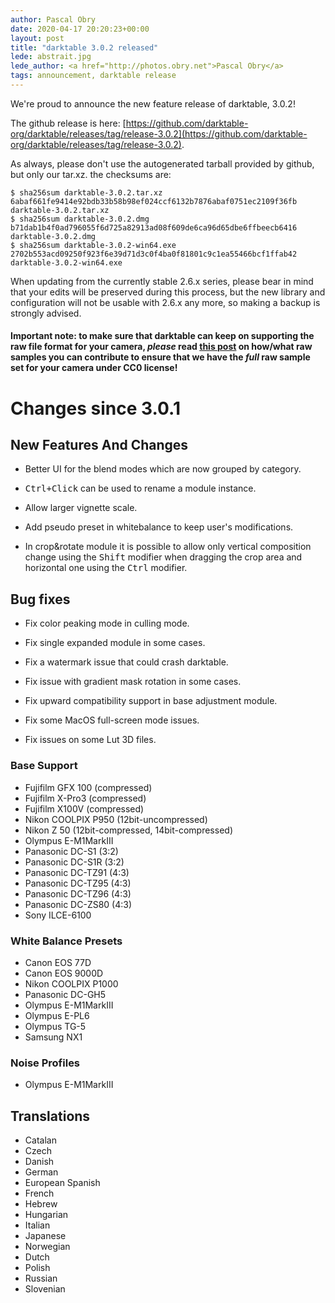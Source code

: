 ```yaml
---
author: Pascal Obry
date: 2020-04-17 20:20:23+00:00
layout: post
title: "darktable 3.0.2 released"
lede: abstrait.jpg
lede_author: <a href="http://photos.obry.net">Pascal Obry</a>
tags: announcement, darktable release
---
```


We're proud to announce the new feature release of darktable, 3.0.2!

The github release is here: [https://github.com/darktable-org/darktable/releases/tag/release-3.0.2](https://github.com/darktable-org/darktable/releases/tag/release-3.0.2).

As always, please don't use the autogenerated tarball provided by
github, but only our tar.xz. the checksums are:

```
$ sha256sum darktable-3.0.2.tar.xz
6abaf661fe9414e92bdb33b58b98ef024ccf6132b7876abaf0751ec2109f36fb darktable-3.0.2.tar.xz
$ sha256sum darktable-3.0.2.dmg
b71dab1b4f0ad796055f6d725a82913ad08f609de6ca96d65dbe6ffbeecb6416 darktable-3.0.2.dmg
$ sha256sum darktable-3.0.2-win64.exe
2702b553acd09250f923f6e39d71d3c0f4ba0f81801c9c1ea55466bcf1ffab42 darktable-3.0.2-win64.exe
```

When updating from the currently stable 2.6.x series, please bear in
mind that your edits will be preserved during this process, but the new
library and configuration will not be usable with 2.6.x any more, so
making a backup is strongly advised.

#### Important note: to make sure that darktable can keep on supporting the raw file format for your camera, *please* read [this post](https://discuss.pixls.us/t/raw-samples-wanted/5420?u=lebedevri) on how/what raw samples you can contribute to ensure that we have the *full* raw sample set for your camera under CC0 license!

# Changes since 3.0.1

## New Features And Changes

- Better UI for the blend modes which are now grouped by category.

- <kbd>Ctrl+Click</kbd> can be used to rename a module instance.

- Allow larger vignette scale.

- Add pseudo preset in whitebalance to keep user's modifications.

- In crop&rotate module it is possible to allow only vertical
  composition change using the <kbd>Shift</kbd> modifier when dragging
  the crop area and horizontal one using the <kbd>Ctrl</kbd> modifier.

## Bug fixes

- Fix color peaking mode in culling mode.

- Fix single expanded module in some cases.

- Fix a watermark issue that could crash darktable.

- Fix issue with gradient mask rotation in some cases.

- Fix upward compatibility support in base adjustment module.

- Fix some MacOS full-screen mode issues.

- Fix issues on some Lut 3D files.

### Base Support

- Fujifilm GFX 100 (compressed)
- Fujifilm X-Pro3 (compressed)
- Fujifilm X100V (compressed)
- Nikon COOLPIX P950 (12bit-uncompressed)
- Nikon Z 50 (12bit-compressed, 14bit-compressed)
- Olympus E-M1MarkIII
- Panasonic DC-S1 (3:2)
- Panasonic DC-S1R (3:2)
- Panasonic DC-TZ91 (4:3)
- Panasonic DC-TZ95 (4:3)
- Panasonic DC-TZ96 (4:3)
- Panasonic DC-ZS80 (4:3)
- Sony ILCE-6100

### White Balance Presets

- Canon EOS 77D
- Canon EOS 9000D
- Nikon COOLPIX P1000
- Panasonic DC-GH5
- Olympus E-M1MarkIII
- Olympus E-PL6
- Olympus TG-5
- Samsung NX1

### Noise Profiles

- Olympus E-M1MarkIII

## Translations

- Catalan
- Czech
- Danish
- German
- European Spanish
- French
- Hebrew
- Hungarian
- Italian
- Japanese
- Norwegian
- Dutch
- Polish
- Russian
- Slovenian

